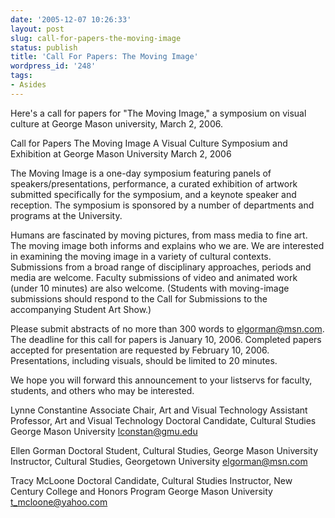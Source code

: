 ```yaml
---
date: '2005-12-07 10:26:33'
layout: post
slug: call-for-papers-the-moving-image
status: publish
title: 'Call For Papers: The Moving Image'
wordpress_id: '248'
tags:
- Asides
---
```


Here's a call for papers for "The Moving Image," a symposium on visual culture at George Mason university, March 2, 2006.




> 
Call for Papers
The Moving Image
A Visual Culture Symposium and Exhibition at George Mason University
March 2, 2006

The Moving Image is a one-day symposium featuring panels of
speakers/presentations, performance, a curated exhibition of artwork
submitted specifically for the symposium, and a keynote speaker and
reception. The symposium is sponsored by a number of departments and
programs at the University.

Humans are fascinated by moving pictures, from mass media to fine art. The
moving image both informs and explains who we are. We are interested in
examining the moving image in a variety of cultural contexts. Submissions
from a broad range of disciplinary approaches, periods and media are
welcome. Faculty submissions of video and animated work (under 10 minutes)
are also welcome. (Students with moving-image submissions should respond to
the Call for Submissions to the accompanying Student Art Show.)

Please submit abstracts of no more than 300 words to elgorman@msn.com.  The
deadline for this call for papers is January 10, 2006. Completed papers
accepted for presentation are requested by February 10, 2006. Presentations,
including visuals, should be limited to 20 minutes.

We hope you will forward this announcement to your listservs for faculty,
students, and others who may be interested.

Lynne Constantine
Associate Chair, Art and Visual Technology
Assistant Professor, Art and Visual Technology
Doctoral Candidate, Cultural Studies
George Mason University
lconstan@gmu.edu

Ellen Gorman
Doctoral Student, Cultural Studies, George Mason University
Instructor, Cultural Studies, Georgetown University
elgorman@msn.com

Tracy McLoone
Doctoral Candidate, Cultural Studies
Instructor, New Century College and Honors Program
George Mason University
t_mcloone@yahoo.com

